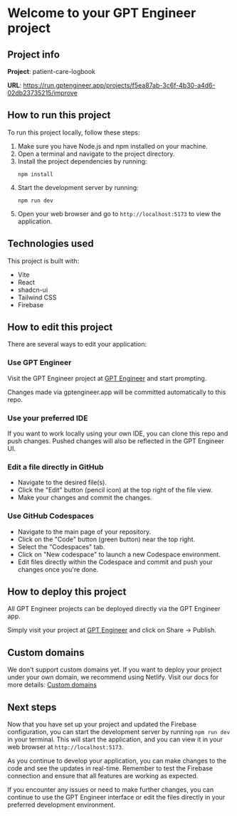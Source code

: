 # Welcome to your GPT Engineer project

## Project info

**Project**: patient-care-logbook

**URL**: https://run.gptengineer.app/projects/f5ea87ab-3c6f-4b30-a4d6-02db23735215/improve

## How to run this project

To run this project locally, follow these steps:

1. Make sure you have Node.js and npm installed on your machine.
2. Open a terminal and navigate to the project directory.
3. Install the project dependencies by running:
   ```
   npm install
   ```
4. Start the development server by running:
   ```
   npm run dev
   ```
5. Open your web browser and go to `http://localhost:5173` to view the application.

## Technologies used

This project is built with:

- Vite
- React
- shadcn-ui
- Tailwind CSS
- Firebase

## How to edit this project

There are several ways to edit your application:

### Use GPT Engineer

Visit the GPT Engineer project at [GPT Engineer](https://gptengineer.app/projects/f5ea87ab-3c6f-4b30-a4d6-02db23735215/improve) and start prompting.

Changes made via gptengineer.app will be committed automatically to this repo.

### Use your preferred IDE

If you want to work locally using your own IDE, you can clone this repo and push changes. Pushed changes will also be reflected in the GPT Engineer UI.

### Edit a file directly in GitHub

- Navigate to the desired file(s).
- Click the "Edit" button (pencil icon) at the top right of the file view.
- Make your changes and commit the changes.

### Use GitHub Codespaces

- Navigate to the main page of your repository.
- Click on the "Code" button (green button) near the top right.
- Select the "Codespaces" tab.
- Click on "New codespace" to launch a new Codespace environment.
- Edit files directly within the Codespace and commit and push your changes once you're done.

## How to deploy this project

All GPT Engineer projects can be deployed directly via the GPT Engineer app.

Simply visit your project at [GPT Engineer](https://gptengineer.app/projects/f5ea87ab-3c6f-4b30-a4d6-02db23735215/improve) and click on Share -> Publish.

## Custom domains

We don't support custom domains yet. If you want to deploy your project under your own domain, we recommend using Netlify. Visit our docs for more details: [Custom domains](https://docs.gptengineer.app/tips-tricks/custom-domain/)

## Next steps

Now that you have set up your project and updated the Firebase configuration, you can start the development server by running `npm run dev` in your terminal. This will start the application, and you can view it in your web browser at `http://localhost:5173`.

As you continue to develop your application, you can make changes to the code and see the updates in real-time. Remember to test the Firebase connection and ensure that all features are working as expected.

If you encounter any issues or need to make further changes, you can continue to use the GPT Engineer interface or edit the files directly in your preferred development environment.